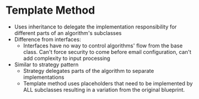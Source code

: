 # Template Method

- Uses inheritance to delegate the implementation responsibility for different parts of an algorithm's subclasses
- Difference from interfaces:
  - Interfaces have no way to control algorithms' flow from the base class. Can't force security to come before email configuration, can't add complexity to input processing
- Similar to strategy pattern
  - Strategy delegates parts of the algorithm to separate implementations
  - Template method uses placeholders that need to be implemented by ALL subclasses resulting in a variation from the original blueprint.
